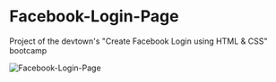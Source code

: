 # Facebook-Login-Page
Project of the devtown's "Create Facebook Login using HTML &amp; CSS" bootcamp

![Facebook-Login-Page](https://github.com/Anuradha987/Facebook-Login-Page/assets/68071470/4eadf45a-8db5-49b9-b869-1623d28b0403)
